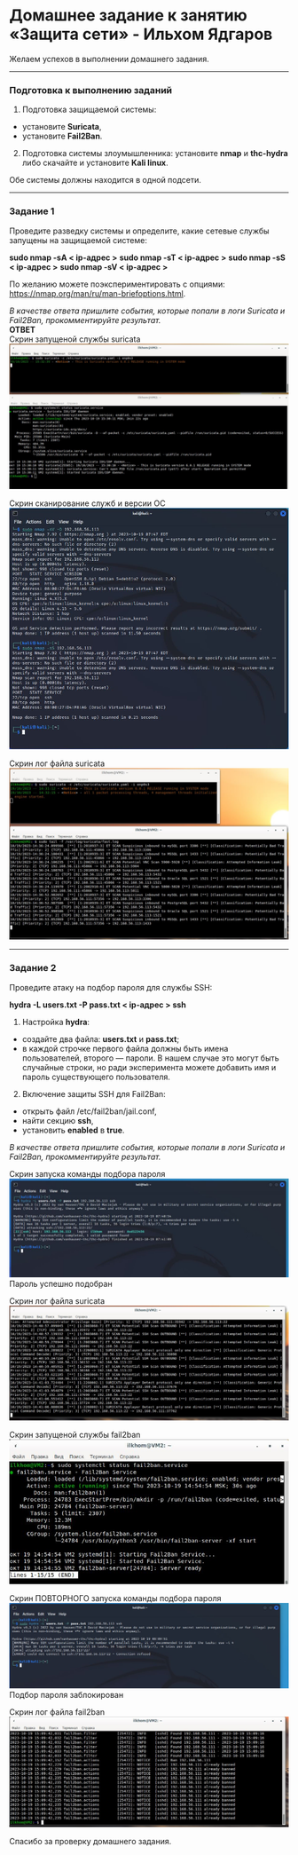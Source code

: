 # Домашнее задание к занятию «Защита сети» - Ильхом Ядгаров

Желаем успехов в выполнении домашнего задания.

------

### Подготовка к выполнению заданий

1. Подготовка защищаемой системы:

- установите **Suricata**,
- установите **Fail2Ban**.

2. Подготовка системы злоумышленника: установите **nmap** и **thc-hydra** либо скачайте и установите **Kali linux**.

Обе системы должны находится в одной подсети.

------

### Задание 1

Проведите разведку системы и определите, какие сетевые службы запущены на защищаемой системе:

**sudo nmap -sA < ip-адрес >**
**sudo nmap -sT < ip-адрес >**
**sudo nmap -sS < ip-адрес >**
**sudo nmap -sV < ip-адрес >**

По желанию можете поэкспериментировать с опциями: https://nmap.org/man/ru/man-briefoptions.html.


*В качестве ответа пришлите события, которые попали в логи Suricata и Fail2Ban, прокомментируйте результат.*  
**ОТВЕТ**  
Скрин запущеной службы suricata  
![alt md13-dz3-img.JPG](/img/md13-dz3-img.JPG)  

Скрин сканирование служб и версии ОС  
![alt md13-dz3-img0.JPG](/img/md13-dz3-img0.JPG)  

Скрин лог файла suricata  
![alt md13-dz3-img2.JPG](/img/md13-dz3-img2.JPG)  

------

### Задание 2

Проведите атаку на подбор пароля для службы SSH:

**hydra -L users.txt -P pass.txt < ip-адрес > ssh**

1. Настройка **hydra**: 
 
 - создайте два файла: **users.txt** и **pass.txt**;
 - в каждой строчке первого файла должны быть имена пользователей, второго — пароли. В нашем случае это могут быть случайные строки, но ради эксперимента можете добавить имя и пароль существующего пользователя.

2. Включение защиты SSH для Fail2Ban:

-  открыть файл /etc/fail2ban/jail.conf,
-  найти секцию **ssh**,
-  установить **enabled**  в **true**.

*В качестве ответа пришлите события, которые попали в логи Suricata и Fail2Ban, прокомментируйте результат.*

Скрин запуска команды подбора пароля  
![alt md13-dz3-img3.JPG](/img/md13-dz3-img3.JPG)  
Пароль успешно подобран  

Скрин лог файла suricata  
![alt md13-dz3-img4.JPG](/img/md13-dz3-img4.JPG)  

Скрин запущеной службы fail2ban  
![alt md13-dz3-img5.JPG](/img/md13-dz3-img5.JPG)  

Скрин ПОВТОРНОГО запуска команды подбора пароля  
![alt md13-dz3-img6.JPG](/img/md13-dz3-img6.JPG)  
Подбор пароля заблокирован

Скрин лог файла fail2ban  
![alt md13-dz3-img7.JPG](/img/md13-dz3-img7.JPG)  

Спасибо за проверку домашнего задания.

